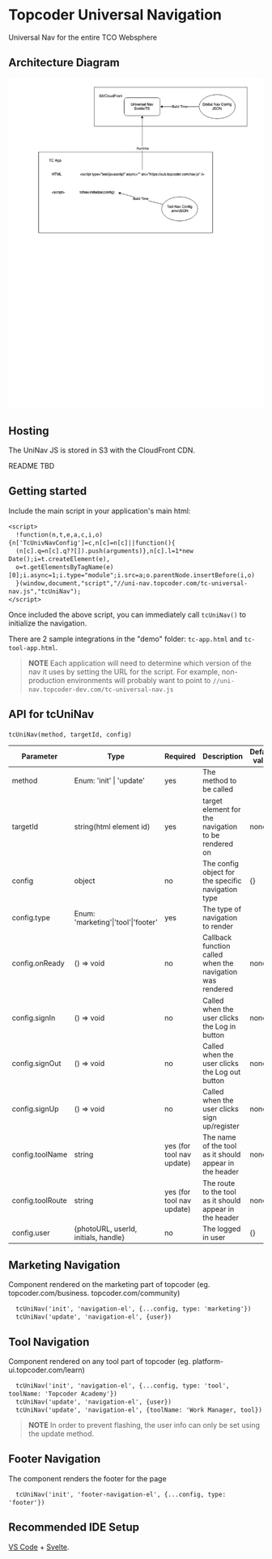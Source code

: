 # Topcoder Universal Navigation
Universal Nav for the entire TCO Websphere

## Architecture Diagram

![Basic Architecture Diagram](docs/Universal%20Nav%20Diagram.png?raw=true "Universal Nav Architecture Drawing")

## Hosting

The UniNav JS is stored in S3 with the CloudFront CDN. 

README TBD

## Getting started
Include the main script in your application's main html:

```
<script>
  !function(n,t,e,a,c,i,o){n['TcUnivNavConfig']=c,n[c]=n[c]||function(){
  (n[c].q=n[c].q??[]).push(arguments)},n[c].l=1*new Date();i=t.createElement(e),
  o=t.getElementsByTagName(e)[0];i.async=1;i.type="module";i.src=a;o.parentNode.insertBefore(i,o)
  }(window,document,"script","//uni-nav.topcoder.com/tc-universal-nav.js","tcUniNav");
</script>
```

Once included the above script, you can immediately call `tcUniNav()` to initialize the navigation.

There are 2 sample integrations in the "demo" folder: `tc-app.html` and `tc-tool-app.html`.

>**NOTE** Each application will need to determine which version of the nav it uses by setting the URL for the script. For example, non-production environments will probably want to point to `//uni-nav.topcoder-dev.com/tc-universal-nav.js`

## API for tcUniNav
`tcUniNav(method, targetId, config)`

| Parameter          | Type                                 | Required                  | Description                                               | Default value |
|--------------------|--------------------------------------|---------------------------|-----------------------------------------------------------|---------------|
| method             | Enum: 'init' \| 'update'             | yes                       | The method to be called                                   |               |
| targetId           | string(html element id)              | yes                       | target element for the navigation to be rendered on       | none          |
| config             | object                               | no                        | The config object for the specific navigation type        | {}            |
| config.type        | Enum: 'marketing'\|'tool'\|'footer'  | yes                       | The type of navigation to render                          |               |
| config.onReady     | () => void                           | no                        | Callback function called when the navigation was rendered | none          |
| config.signIn      | () => void                           | no                        | Called when the user clicks the Log in button             | none          |
| config.signOut     | () => void                           | no                        | Called when the user clicks the Log out button            | none          |
| config.signUp      | () => void                           | no                        | Called when the user clicks sign up/register              | none          |
| config.toolName    | string                               | yes (for tool nav update) | The name of the tool as it should appear in the header    | none          |
| config.toolRoute   | string                               | yes (for tool nav update) | The route to the tool as it should appear in the header   | none          |
| config.user        | {photoURL, userId, initials, handle} | no                        | The logged in user                                        | {}            |

## Marketing Navigation
Component rendered on the marketing part of topcoder (eg. topcoder.com/business. topcoder.com/community)
```
  tcUniNav('init', 'navigation-el', {...config, type: 'marketing'})
  tcUniNav('update', 'navigation-el', {user})
```

## Tool Navigation
Component rendered on any tool part of topcoder (eg. platform-ui.topcoder.com/learn)
```
  tcUniNav('init', 'navigation-el', {...config, type: 'tool', toolName: 'Topcoder Academy'})
  tcUniNav('update', 'navigation-el', {user})
  tcUniNav('update', 'navigation-el', {toolName: 'Work Manager, tool})
```

>**NOTE** In order to prevent flashing, the user info can only be set using the update method.

## Footer Navigation
The component renders the footer for the page
```
  tcUniNav('init', 'footer-navigation-el', {...config, type: 'footer'})
```

## Recommended IDE Setup   
[VS Code](https://code.visualstudio.com/) + [Svelte](https://marketplace.visualstudio.com/items?itemName=svelte.svelte-vscode).

